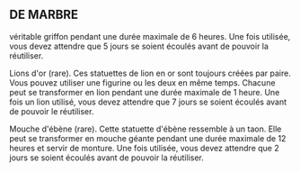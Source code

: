 ## DE MARBRE


véritable griffon pendant une durée maximale de 6 heures.
Une fois utilisée, vous devez attendre que 5 jours se soient
écoulés avant de pouvoir la réutiliser.

Lions d'or (rare). Ces statuettes de lion en or sont
toujours créées par paire. Vous pouvez utiliser une figurine
ou les deux en même temps. Chacune peut se transformer
en lion pendant une durée maximale de 1 heure. Une fois un
lion utilisé, vous devez attendre que 7 jours se soient écoulés
avant de pouvoir le réutiliser.

Mouche d'ébène (rare). Cette statuette d'ébène ressemble
à un taon. Elle peut se transformer en mouche géante
pendant une durée maximale de 12 heures et servir de
monture. Une fois utilisée, vous devez attendre que 2 jours
se soient écoulés avant de pouvoir la réutiliser.
